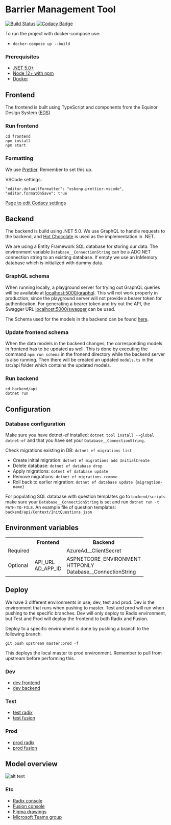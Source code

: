 # Barrier Management Tool

[![Build Status](https://dev.azure.com/lambdaville/Fusion-BMT/_apis/build/status/equinor.fusion-bmt?branchName=master)](https://dev.azure.com/lambdaville/Fusion-BMT/_build/latest?definitionId=22&branchName=master)
[![Codacy Badge](https://app.codacy.com/project/badge/Grade/45edba07b87447489c54a51867141261)](https://www.codacy.com/gh/equinor/fusion-bmt/dashboard?utm_source=github.com&utm_medium=referral&utm_content=equinor/fusion-bmt&utm_campaign=Badge_Grade)

To run the project with docker-compose use:

-   `docker-compose up --build`

### Prerequisites

-   [.NET 5.0+](https://dotnet.microsoft.com/download/dotnet/5.0)
-   [Node 12+ with npm](https://github.com/nodesource/distributions/blob/master/README.md)
-   [Docker](https://docs.docker.com/engine/install/)

## Frontend

The frontend is built using TypeScript and components from the Equinor Design System ([EDS](https://eds.equinor.com/components/component-status/)).

### Run frontend

```
cd frontend
npm install
npm start
```

### Formatting

We use [Prettier](frontend/.prettierrc.json). Remember to set this up.

VSCode settings:

```
"editor.defaultFormatter": "esbenp.prettier-vscode",
"editor.formatOnSave": true
```

[Page to edit Codacy settings](https://app.codacy.com/p/366408/patterns/list?engine=cf05f3aa-fd23-4586-8cce-5368917ec3e5)

## Backend

The backend is build using .NET 5.0. We use GraphQL to handle requests
to the backend, and [Hot Chocolate](https://github.com/ChilliCream/hotchocolate)
is used as the implementation in .NET.

We are using a Entity Framework SQL database for storing our data.
The environment variable `Database__ConnectionString` can be a ADO.NET connection
string to an existing database. If empty we use an InMemory database which is
initialized with dummy data.

### GraphQL schema

When running locally, a playground server for trying out GraphQL queries will be
available at [localhost:5000/graphql](http://localhost:5000/graphql/).
This will not work properly in production, since the playground server will not provide a
bearer token for authentication. For generating a bearer token and try out the
API, the Swagger URL [localhost:5000/swagger](http://localhost:5000/swagger/index.html) can be used.

The Schema used for the models in the backend can be found [here](https://backend-fusion-bmt-dev.radix.equinor.com/graphql?sdl).

### Update frontend schema

When the data models in the backend changes, the corresponding models in frontend has to be updated as well. This is done by executing the command `npm run schema` in the fronend directory while the backend server is also running. Then there will be created an updated `models.ts` in the src/api folder which contains the updated models.

### Run backend

```
cd backend/api
dotnet run
```

## Configuration

### Database configuration

Make sure you have dotnet-ef installed: `dotnet tool install --global dotnet-ef`
and that you have set your `Database__ConnectionString`.

Check migrations existing in DB: `dotnet ef migrations list`

-   Create initial migration: `dotnet ef migrations add InitialCreate`
-   Delete database: `dotnet ef database drop`
-   Apply migrations: `dotnet ef database update`
-   Remove migrations: `dotnet ef migrations remove`
-   Roll back to earlier migration: `dotnet ef database update {migragtion-name}`

For populating SQL database with question templates go to `backend/scripts`
make sure your `Database__ConnectionString` is set and run
`dotnet run -t PATH-TO-FILE`. An example file of question templates:
`backend/api/Context/InitQuestions.json`

## Environment variables

<table>
    <tr>
        <th></th>
        <th>Frontend</th>
        <th>Backend</th>
    </tr>
    <tr>
        <td>Required</td>
        <td></td>
        <td>AzureAd__ClientSecret</td>
    </tr>
    <tr>
        <td>Optional</td>
        <td>
            API_URL<br/>
            AD_APP_ID
        </td>
        <td>
            ASPNETCORE_ENVIRONMENT<br/>
            HTTPONLY<br/>
            Database__ConnectionString
        </td>
    </tr>
</table>

## Deploy

We have 3 different environments in use; dev, test and prod. Dev is the
environment that runs when pushing to master. Test and prod will run when
pushing to the specific branches. Dev will only deploy to Radix environment,
but Test and Prod will deploy the frontend to both Radix and Fusion.

Deploy to a specific environment is done by pushing a branch to the following
branch:

```
git push upstream master:prod -f
```

This deploys the local master to prod environment. Remember to pull from upstream
before performing this.

### Dev

-   [dev frontend](https://frontend-fusion-bmt-dev.radix.equinor.com)
-   [dev backend](https://backend-fusion-bmt-dev.radix.equinor.com/swagger/index.html)

### Test

-   [test radix](https://frontend-fusion-bmt-dev.radix.equinor.com)
-   [test fusion](https://pro-s-portal-fqa.azurewebsites.net/apps/bmt)

### Prod

-   [prod radix](https://fusion-bmt.app.radix.equinor.com/)
-   [prod fusion](https://fusion.equinor.com/apps/bmt)

## Model overview

![alt text](docs/model.png?raw=true "Simple domain model diagram")

### Etc

-   [Radix console](https://console.radix.equinor.com/applications/pia)
-   [Fusion console](https://admin.ci.fusion-dev.net/apps)
-   [Figma drawings](https://www.figma.com/proto/wAzF4PAx9OPOoMGtsaju06/BMT?node-id=1%3A3110&viewport=650%2C493%2C0.052038900554180145&scaling=min-zoom)
-   [Microsoft Teams group](https://teams.microsoft.com/_#/conversations/Generelt?threadId=19:bfb40c49b3e2494fa69763c4bcf642a9@thread.tacv2&ctx=channel)
